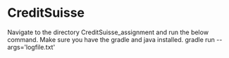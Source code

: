 # CreditSuisse

Navigate to the directory CreditSuisse_assignment and run the below command. Make sure you have the gradle and java installed.
gradle run --args='logfile.txt'
